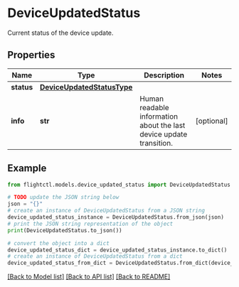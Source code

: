 # DeviceUpdatedStatus

Current status of the device update.

## Properties

Name | Type | Description | Notes
------------ | ------------- | ------------- | -------------
**status** | [**DeviceUpdatedStatusType**](DeviceUpdatedStatusType.md) |  | 
**info** | **str** | Human readable information about the last device update transition. | [optional] 

## Example

```python
from flightctl.models.device_updated_status import DeviceUpdatedStatus

# TODO update the JSON string below
json = "{}"
# create an instance of DeviceUpdatedStatus from a JSON string
device_updated_status_instance = DeviceUpdatedStatus.from_json(json)
# print the JSON string representation of the object
print(DeviceUpdatedStatus.to_json())

# convert the object into a dict
device_updated_status_dict = device_updated_status_instance.to_dict()
# create an instance of DeviceUpdatedStatus from a dict
device_updated_status_from_dict = DeviceUpdatedStatus.from_dict(device_updated_status_dict)
```
[[Back to Model list]](../README.md#documentation-for-models) [[Back to API list]](../README.md#documentation-for-api-endpoints) [[Back to README]](../README.md)


